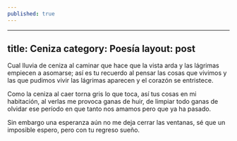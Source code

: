 ```yaml
---
published: true
---
```


---
title: Ceniza
category: Poesía
layout: post
---

Cual lluvia de ceniza al caminar
que hace que la vista arda
y las lágrimas empiecen a asomarse;
así es tu recuerdo al pensar
las cosas que vivimos y las que pudimos vivir
las lágrimas aparecen
y el corazón se entristece.


Como la ceniza al caer
torna gris lo que toca,
así tus cosas en mi habitación,
al verlas me provoca
ganas de huir, de limpiar todo
ganas de olvidar ese período
en que tanto nos amamos
pero que ya ha pasado.

Sin embargo una esperanza
aún no me deja cerrar las ventanas,
sé que un imposible espero,
pero con tu regreso sueño.